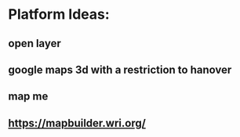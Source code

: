 # Platform Ideas: 
## open layer
## google maps 3d with a restriction to hanover
## map me
## https://mapbuilder.wri.org/
